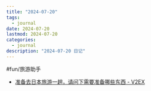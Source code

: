 ```yaml
---
title: "2024-07-20"
tags:
  - journal
date: 2024-07-20
lastmod: 2024-07-20
categories:
  - journal
description: "2024-07-20 日记"
---
```


#fun/旅游助手

- [准备去日本旅游一趟，请问下需要准备哪些东西 - V2EX](https://www.v2ex.com/t/1058248)

